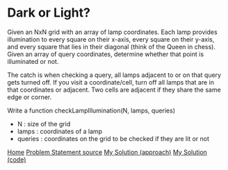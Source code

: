 # Dark or Light?
Given an NxN grid with an array of lamp coordinates. Each lamp provides illumination to every square on their x-axis, every square on their y-axis, and every square that lies in their diagonal (think of the Queen in chess). Given an array of query coordinates, determine whether that point is illuminated or not.

The catch is when checking a query, all lamps adjacent to or on that query gets turned off. If you visit a coordinate/cell, turn off all lamps that are in that coordinates or adjacent. Two cells are adjacent if they share the same edge or corner.

Write a function checkLampIllumination(N, lamps, queries)
* N : size of the grid
* lamps : coordinates of a lamp
* queries : coordinates on the grid to be checked if they are lit or not

 
 [Home](../README.md)
 [Problem Statement source](https://stackoverflow.com/questions/52361148/finding-coordinates-on-a-grid-2d-array)
 [My Solution (approach)](../approaches/Dark_or_Light_approach.md)
 [My Solution (code)](../solutions/Dark_or_Light.cpp)
